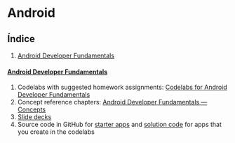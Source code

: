 # Android
## Índice
1. [Android Developer Fundamentals](#android-developer-fundamentals)
#### [Android Developer Fundamentals](https://developer.android.com/courses/fundamentals-training/overview-v2)
   1. Codelabs with suggested homework assignments: [Codelabs for Android Developer Fundamentals](https://developer.android.com/courses/fundamentals-training/toc-v2)
   2. Concept reference chapters: [Android Developer Fundamentals — Concepts](https://google-developer-training.github.io/android-developer-fundamentals-course-concepts-v2/index.html)
   3. [Slide decks](https://drive.google.com/drive/folders/1eu-LXxiHocSktGYpG04PfE9Xmr_pBY5P)
   4. Source code in GitHub for [starter apps](https://github.com/google-developer-training/android-fundamentals-starter-apps-v2) and [solution code](https://github.com/google-developer-training/android-fundamentals-apps-v2) for apps that you create in the codelabs
